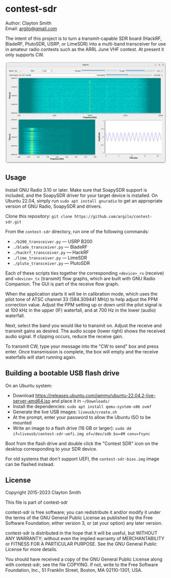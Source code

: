 # contest-sdr

Author: Clayton Smith  
Email: <argilo@gmail.com>

The intent of this project is to turn a transmit-capable SDR board (HackRF,
BladeRF, PlutoSDR, USRP, or LimeSDR) into a multi-band transceiver for use in
amateur radio contests such as the ARRL June VHF contest. At present it only
supports CW.

![Screenshot of the main Gqrx window](contest-sdr.png)

## Usage

Install GNU Radio 3.10 or later. Make sure that SoapySDR support is included,
and the SoapySDR driver for your target device is installed. On Ubuntu 22.04,
simply run `sudo apt install gnuradio` to get an appropriate version of GNU
Radio, SoapySDR and drivers.

Clone this repository: `git clone https://github.com/argilo/contest-sdr.git`

From the `contest-sdr` directory, run one of the following commands:

* `./b200_transceiver.py` — USRP B200
* `./blade_transceiver.py` — BladeRF
* `./hackrf_transceiver.py` — HackRF
* `./lime_transceiver.py` — LimeSDR
* `./pluto_transceiver.py` — PlutoSDR

Each of these scripts ties together the corresponding `<device>_rx` (receive)
and `<device>_tx` (transmit) flow graphs, which are built with GNU Radio
Companion. The GUI is part of the receive flow graph.

When the application starts it will be in calibration mode, which uses the
pilot tone of ATSC channel 33 (584.309441 MHz) to help adjust the PPM
correction value. Adjust the PPM setting up or down until the pilot signal is
at 100 kHz in the upper (IF) waterfall, and at 700 Hz in the lower (audio)
waterfall.

Next, select the band you would like to transmit on. Adjust the receive and
transmit gains as desired. The audio scope (lower right) shows the received
audio signal. If clipping occurs, reduce the receive gain.

To transmit CW, type your message into the "CW to send" box and press
enter. Once transmission is complete, the box will empty and the receive
waterfalls will start running again.

## Building a bootable USB flash drive

On an Ubuntu system:

* Download https://releases.ubuntu.com/jammy/ubuntu-22.04.2-live-server-amd64.iso
  and place it in `~/Downloads/`
* Install the dependencies: `sudo apt install qemu-system-x86 ovmf`
* Generate the live USB images: `liveusb/create.sh`
* At the prompt, enter your password to allow the Ubuntu ISO to be mounted
* Write an image to a flash drive (16 GB or larger): `sudo dd if=liveusb/contest-sdr-uefi.img of=/dev/sdb bs=4M conv=fsync`

Boot from the flash drive and double click the "Contest SDR" icon on the
desktop corresponding to your SDR device.

For old systems that don't support UEFI, the `contest-sdr-bios.img` image can be flashed instead.

## License

Copyright 2015-2023 Clayton Smith

This file is part of contest-sdr

contest-sdr is free software; you can redistribute it and/or modify
it under the terms of the GNU General Public License as published by
the Free Software Foundation; either version 3, or (at your option)
any later version.

contest-sdr is distributed in the hope that it will be useful,
but WITHOUT ANY WARRANTY; without even the implied warranty of
MERCHANTABILITY or FITNESS FOR A PARTICULAR PURPOSE.  See the
GNU General Public License for more details.

You should have received a copy of the GNU General Public License
along with contest-sdr; see the file COPYING.  If not, write to
the Free Software Foundation, Inc., 51 Franklin Street,
Boston, MA 02110-1301, USA.
